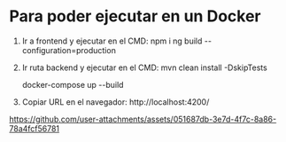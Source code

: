 # Para poder ejecutar en un Docker

1. Ir a frontend y ejecutar en el CMD:
   npm i
   ng build --configuration=production

2. Ir ruta backend y ejecutar en el CMD:
   mvn clean install -DskipTests

   docker-compose up --build

3. Copiar URL en el navegador:
   http://localhost:4200/

https://github.com/user-attachments/assets/051687db-3e7d-4f7c-8a86-78a4fcf56781
